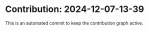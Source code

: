 # Contribution: 2024-12-07-13-39
This is an automated commit to keep the contribution graph active.
